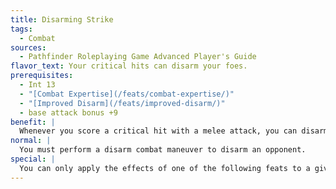 ```yaml
---
title: Disarming Strike
tags:
  - Combat
sources:
  - Pathfinder Roleplaying Game Advanced Player's Guide
flavor_text: Your critical hits can disarm your foes.
prerequisites:
  - Int 13
  - "[Combat Expertise](/feats/combat-expertise/)"
  - "[Improved Disarm](/feats/improved-disarm/)"
  - base attack bonus +9
benefit: |
  Whenever you score a critical hit with a melee attack, you can disarm your opponent, in addition to the normal damage dealt by the attack. If your confirmation roll exceeds your opponent's CMD, you may disarm your opponent as if from the disarm combat maneuver. This does not provoke an attack of opportunity.
normal: |
  You must perform a disarm combat maneuver to disarm an opponent.
special: |
  You can only apply the effects of one of the following feats to a given critical hit: [Bull Rush Strike](/feats/bull-rush-strike/), [Disarming Strike](/feats/disarming-strike/), [Repositioning Strike](/feats/repositioning-strike/), [Sundering Strike](/feats/sundering-strike/), or [Tripping Strike](/feats/tripping-strike/). You may choose to use this feat after you make your confirmation roll.
---
```


